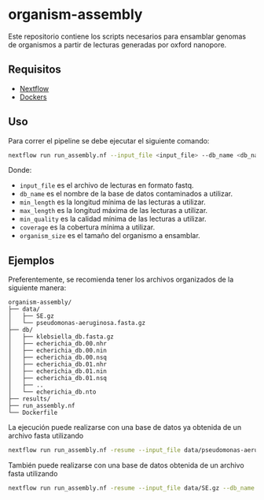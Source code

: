 # organism-assembly
Este repositorio contiene los scripts necesarios para ensamblar genomas de organismos a partir de lecturas generadas por oxford nanopore.

## Requisitos
- [Nextflow](https://www.nextflow.io/)
- [Dockers](https://www.docker.com/)

## Uso
Para correr el pipeline se debe ejecutar el siguiente comando:
```bash
nextflow run run_assembly.nf --input_file <input_file> --db_name <db_name> --min_length <min_length> --max_length <max_length> --min_quality <min_quality> --coverage <coverage> --organism_size <organism_size>
```

Donde:
- `input_file` es el archivo de lecturas en formato fastq.
- `db_name` es el nombre de la base de datos contaminados a utilizar.
- `min_length` es la longitud mínima de las lecturas a utilizar.
- `max_length` es la longitud máxima de las lecturas a utilizar.
- `min_quality` es la calidad mínima de las lecturas a utilizar.
- `coverage` es la cobertura mínima a utilizar.
- `organism_size` es el tamaño del organismo a ensamblar.

## Ejemplos
Preferentemente, se recomienda tener los archivos organizados de la siguiente manera:
```
organism-assembly/
├── data/
│   ├── SE.gz
│   └── pseudomonas-aeruginosa.fasta.gz
├── db/
│   ├── klebsiella_db.fasta.gz
│   ├── echerichia_db.00.nhr
│   ├── echerichia_db.00.nin
│   ├── echerichia_db.00.nsq
│   ├── echerichia_db.01.nhr
│   ├── echerichia_db.01.nin
│   ├── echerichia_db.01.nsq
│   ├── ..
│   └── echerichia_db.nto
├── results/
├── run_assembly.nf
└── Dockerfile
```
La ejecución puede realizarse con una base de datos ya obtenida de un archivo fasta utilizando
```bash
nextflow run run_assembly.nf -resume --input_file data/pseudomonas-aeruginosa.fasta.gz --db_name echerichia_db
```

También puede realizarse con una base de datos obtenida de un archivo fasta utilizando
```bash
nextflow run run_assembly.nf -resume --input_file data/SE.gz --db_name klebsiella_db.fasta.gz
```
